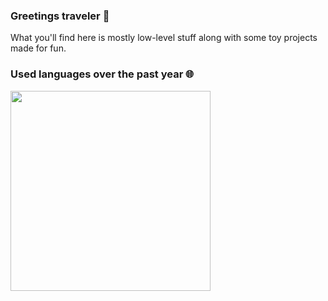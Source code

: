 ### Greetings traveler 👋

What you'll find here is mostly low-level stuff along with some toy projects made for fun.

### Used languages over the past year 🌐

<a href="https://wakatime.com/@quantumsheep"><img src="https://wakatime.com/share/@quantumsheep/ba3f701e-bc2e-4a67-9632-e16933113462.svg" height="320px"></a>
